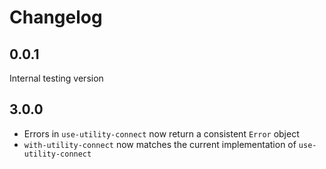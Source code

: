 # Changelog

## 0.0.1

Internal testing version

## 3.0.0

- Errors in `use-utility-connect` now return a consistent `Error` object
- `with-utility-connect` now matches the current implementation of `use-utility-connect`
